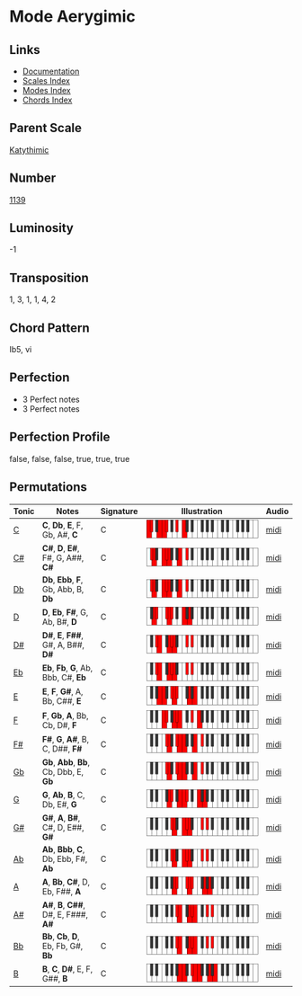 # Mode Aerygimic

## Links

- [Documentation](README.md)
- [Scales Index](Scales.md)
- [Modes Index](Modes.md)
- [Chords Index](Chords.md)

## Parent Scale

[Katythimic](ScaleKatythimic.md)

## Number

[1139](https://ianring.com/musictheory/scales/1139)

## Luminosity

-1

## Transposition

1, 3, 1, 1, 4, 2

## Chord Pattern

Ib5, vi

## Perfection

- 3 Perfect notes
- 3 Perfect notes

## Perfection Profile

false, false, false, true, true, true

## Permutations

| Tonic | Notes | Signature | Illustration | Audio |
|-------|-------|-----------|--------------|-------|
| [C](ModeCNaturalAerygimic.md) | **C**, **Db**, **E**, F, Gb, A#, **C** | C | ![CNaturalAerygimic](ModeCNaturalAerygimic.png) | [midi](https://github.com/edipermadi/music/blob/main/docs/ModeCNaturalAerygimic.mid?raw=true) |
| [C#](ModeCSharpAerygimic.md) | **C#**, **D**, **E#**, F#, G, A##, **C#** | C | ![CSharpAerygimic](ModeCSharpAerygimic.png) | [midi](https://github.com/edipermadi/music/blob/main/docs/ModeCSharpAerygimic.mid?raw=true) |
| [Db](ModeDFlatAerygimic.md) | **Db**, **Ebb**, **F**, Gb, Abb, B, **Db** | C | ![DFlatAerygimic](ModeDFlatAerygimic.png) | [midi](https://github.com/edipermadi/music/blob/main/docs/ModeDFlatAerygimic.mid?raw=true) |
| [D](ModeDNaturalAerygimic.md) | **D**, **Eb**, **F#**, G, Ab, B#, **D** | C | ![DNaturalAerygimic](ModeDNaturalAerygimic.png) | [midi](https://github.com/edipermadi/music/blob/main/docs/ModeDNaturalAerygimic.mid?raw=true) |
| [D#](ModeDSharpAerygimic.md) | **D#**, **E**, **F##**, G#, A, B##, **D#** | C | ![DSharpAerygimic](ModeDSharpAerygimic.png) | [midi](https://github.com/edipermadi/music/blob/main/docs/ModeDSharpAerygimic.mid?raw=true) |
| [Eb](ModeEFlatAerygimic.md) | **Eb**, **Fb**, **G**, Ab, Bbb, C#, **Eb** | C | ![EFlatAerygimic](ModeEFlatAerygimic.png) | [midi](https://github.com/edipermadi/music/blob/main/docs/ModeEFlatAerygimic.mid?raw=true) |
| [E](ModeENaturalAerygimic.md) | **E**, **F**, **G#**, A, Bb, C##, **E** | C | ![ENaturalAerygimic](ModeENaturalAerygimic.png) | [midi](https://github.com/edipermadi/music/blob/main/docs/ModeENaturalAerygimic.mid?raw=true) |
| [F](ModeFNaturalAerygimic.md) | **F**, **Gb**, **A**, Bb, Cb, D#, **F** | C | ![FNaturalAerygimic](ModeFNaturalAerygimic.png) | [midi](https://github.com/edipermadi/music/blob/main/docs/ModeFNaturalAerygimic.mid?raw=true) |
| [F#](ModeFSharpAerygimic.md) | **F#**, **G**, **A#**, B, C, D##, **F#** | C | ![FSharpAerygimic](ModeFSharpAerygimic.png) | [midi](https://github.com/edipermadi/music/blob/main/docs/ModeFSharpAerygimic.mid?raw=true) |
| [Gb](ModeGFlatAerygimic.md) | **Gb**, **Abb**, **Bb**, Cb, Dbb, E, **Gb** | C | ![GFlatAerygimic](ModeGFlatAerygimic.png) | [midi](https://github.com/edipermadi/music/blob/main/docs/ModeGFlatAerygimic.mid?raw=true) |
| [G](ModeGNaturalAerygimic.md) | **G**, **Ab**, **B**, C, Db, E#, **G** | C | ![GNaturalAerygimic](ModeGNaturalAerygimic.png) | [midi](https://github.com/edipermadi/music/blob/main/docs/ModeGNaturalAerygimic.mid?raw=true) |
| [G#](ModeGSharpAerygimic.md) | **G#**, **A**, **B#**, C#, D, E##, **G#** | C | ![GSharpAerygimic](ModeGSharpAerygimic.png) | [midi](https://github.com/edipermadi/music/blob/main/docs/ModeGSharpAerygimic.mid?raw=true) |
| [Ab](ModeAFlatAerygimic.md) | **Ab**, **Bbb**, **C**, Db, Ebb, F#, **Ab** | C | ![AFlatAerygimic](ModeAFlatAerygimic.png) | [midi](https://github.com/edipermadi/music/blob/main/docs/ModeAFlatAerygimic.mid?raw=true) |
| [A](ModeANaturalAerygimic.md) | **A**, **Bb**, **C#**, D, Eb, F##, **A** | C | ![ANaturalAerygimic](ModeANaturalAerygimic.png) | [midi](https://github.com/edipermadi/music/blob/main/docs/ModeANaturalAerygimic.mid?raw=true) |
| [A#](ModeASharpAerygimic.md) | **A#**, **B**, **C##**, D#, E, F###, **A#** | C | ![ASharpAerygimic](ModeASharpAerygimic.png) | [midi](https://github.com/edipermadi/music/blob/main/docs/ModeASharpAerygimic.mid?raw=true) |
| [Bb](ModeBFlatAerygimic.md) | **Bb**, **Cb**, **D**, Eb, Fb, G#, **Bb** | C | ![BFlatAerygimic](ModeBFlatAerygimic.png) | [midi](https://github.com/edipermadi/music/blob/main/docs/ModeBFlatAerygimic.mid?raw=true) |
| [B](ModeBNaturalAerygimic.md) | **B**, **C**, **D#**, E, F, G##, **B** | C | ![BNaturalAerygimic](ModeBNaturalAerygimic.png) | [midi](https://github.com/edipermadi/music/blob/main/docs/ModeBNaturalAerygimic.mid?raw=true) |
